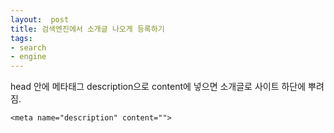 ```yaml
---
layout:  post
title: 검색엔진에서 소개글 나오게 등록하기
tags:
- search
- engine
---
```


head 안에 메타태그 description으로 content에 넣으면 소개글로 사이트 하단에 뿌려짐.

```
<meta name="description" content="">
```